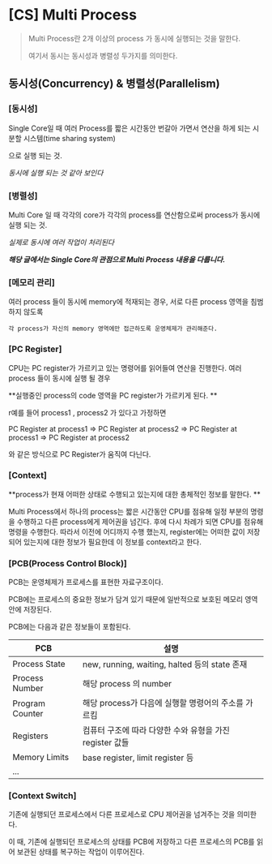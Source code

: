 # [CS] Multi Process

> Multi Process란 2개 이상의 process 가 동시에 실행되는 것을 말한다. 
>
> 여기서 동시는 동시성과 병렬성 두가지를 의미한다.

## 동시성(Concurrency) & 병렬성(Parallelism)

### [동시성]

Single Core일 때 여러 Process를 짧은 시간동안 번갈아 가면서 연산을 하게 되는 시분할 시스템(time sharing system)

으로 실행 되는 것.

*동시에 실행 되는 것 같아 보인다*

### [병렬성]

Multi Core 일 때 각각의 core가 각각의 process를 연산함으로써 process가 동시에 실행 되는 것.

*실제로 동시에 여러 작업이 처리된다*



***해당 글에서는 Single Core의 관점으로 Multi Process 내용을 다룹니다.***



### [메모리 관리]

여러 process 들이 동시에 memory에 적재되는 경우, 서로 다른 process 영역을 침범하지 않도록 

`각 process가 자신의 memory 영역에만 접근하도록 운영체제가 관리해준다.`



### [PC Register]

CPU는 PC register가 가르키고 있는 명령어를 읽어들여 연산을 진행한다. 여러 process 들이 동시에 실행 될 경우 

**실행중인 process의 code 영역을 PC register가 가르키게 된다. **

r예를 들어 process1 , process2 가 있다고 가정하면 

PC Register at process1 =>  PC Register at process2 => PC Register at process1 => PC Register at process2

와 같은 방식으로 PC Register가 움직여 다닌다. 



### [Context]

**process가 현재 어떠한 상태로 수행되고 있는지에 대한 총체적인 정보를 말한다.  **

Multi Process에서 하나의 process는 짧은 시간동안 CPU를 점유해 일정 부분의 명령을 수행하고 다른 process에게 제어권을  넘긴다. 후에 다시 차례가 되면 CPU를 점유해 명령을 수행한다. 따라서 이전에 어디까지 수행 했는지, register에는 어떠한 값이 저장되어 있는지에 대한 정보가 필요한데 이 정보를 context라고 한다. 



### [PCB(Process Control Block)]

PCB는 운영체제가 프로세스를 표현한 자료구조이다.  

PCB에는 프로세스의 중요한 정보가 담겨 있기 때문에 일반적으로 보호된 메모리 영역 안에 저장된다.

PCB에는 다음과 같은 정보들이 포함된다. 

| PCB             | 설명                                                     |
| --------------- | -------------------------------------------------------- |
| Process State   | new, running, waiting, halted 등의 state 존재            |
| Process Number  | 해당 process 의 number                                   |
| Program Counter | 해당 process가 다음에 실행할 명령어의 주소를 가르킴      |
| Registers       | 컴퓨터 구조에 따라 다양한 수와 유형을 가진 register 값들 |
| Memory Limits   | base register, limit register 등                         |
| ...             |                                                          |



### [Context Switch]

기존에 실행되던 프로세스에서 다른 프로세스로 CPU 제어권을 넘겨주는 것을 의미한다.

이 때, 기존에 실행되던 프로세스의 상태를 PCB에 저장하고 다른 프로세스의 PCB를 읽어 보관된 상태를 복구하는 작업이 이루어진다.



